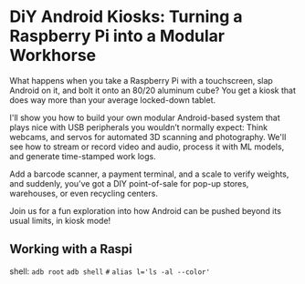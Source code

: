 # DiY Android Kiosks: Turning a Raspberry Pi into a Modular Workhorse

What happens when you take a Raspberry Pi with a touchscreen, slap Android on it, and bolt it onto an 80/20 aluminum cube? You get a kiosk that does way more than your average locked-down tablet.

I'll show you how to build your own modular Android-based system that plays nice with USB peripherals you wouldn’t normally expect: Think webcams, and servos for automated 3D scanning and photography. We'll see how to stream or record video and audio, process it with ML models, and generate time-stamped work logs.

Add a barcode scanner, a payment terminal, and a scale to verify weights, and suddenly, you’ve got a DIY point-of-sale for pop-up stores, warehouses, or even recycling centers.

Join us for a fun exploration into how Android can be pushed beyond its usual limits, in kiosk mode!

## Working with a Raspi

shell:
`adb root`
`adb shell`
`#`
`alias l='ls -al --color'`
